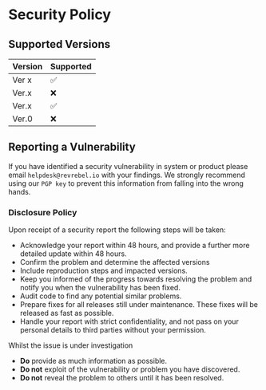 # Security Policy

## Supported Versions

| Version | Supported          |
| ------- | ------------------ |
| Ver x   | :white_check_mark: |
| Ver.x   | :x:                |
| Ver.x   | :white_check_mark: |
| Ver.0   | :x:                |

## Reporting a Vulnerability

If you have identified a security vulnerability in system or product please email `helpdesk@revrebel.io` with your findings. We strongly recommend using our `PGP key` to prevent this information from falling into the wrong hands.

### Disclosure Policy

Upon receipt of a security report the following steps will be taken:

- Acknowledge your report within 48 hours, and provide a further more detailed update within 48 hours.
- Confirm the problem and determine the affected versions
- Include reproduction steps and impacted versions.
- Keep you informed of the progress towards resolving the problem and notify you when the vulnerability has been fixed.
- Audit code to find any potential similar problems.
- Prepare fixes for all releases still under maintenance. These fixes will be released as fast as possible.
- Handle your report with strict confidentiality, and not pass on your personal details to third parties without your permission.

Whilst the issue is under investigation

- **Do** provide as much information as possible.
- **Do not** exploit of the vulnerability or problem you have discovered.
- **Do not** reveal the problem to others until it has been resolved.
